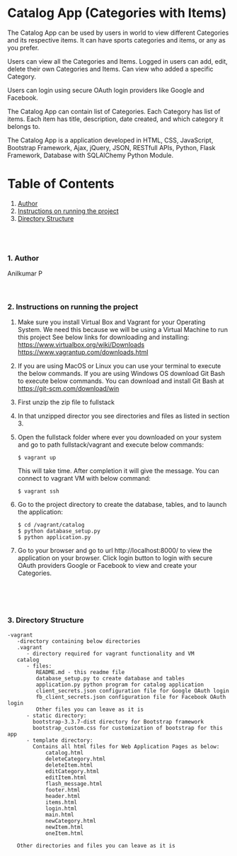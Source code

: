 # Catalog App (Categories with Items)
The Catalog App can be used by users in world to view different Categories and its respective items.  It can have sports categories and items, or any as you prefer.

Users can view all the Categories and Items.  Logged in users can add, edit, delete their own Categories and Items.  Can view who added a specific Category.

Users can login using secure OAuth login providers like Google and Facebook.

The Catalog App can contain list of Categories.  Each Category has list of items.  Each item has title, description, date created, and which category it belongs to.

The Catalog App is a application developed in HTML, CSS, JavaScript, Bootstrap Framework, Ajax, jQuery, JSON, RESTfull APIs, Python, Flask Framework, Database with SQLAlChemy Python Module.


# Table of Contents
1. [Author](#author)
2. [Instructions on running the project](#instructions)
3. [Directory Structure](#directory-structure)


<br><br>
### <a name="author"></a>1. Author

Anilkumar P
<br>
<br>
<br>

### <a name="instructions"></a>2. Instructions on running the project

1) Make sure you install Virtual Box and Vagrant for your Operating System.  We need this
   because we will be using a Virtual Machine to run this project
   See below links for downloading and installing:
   https://www.virtualbox.org/wiki/Downloads
   https://www.vagrantup.com/downloads.html
2) If you are using MacOS or Linux you can use your terminal to execute the below commands.
   If you are using Windows OS download Git Bash to execute below commands.  You can download
   and install Git Bash at https://git-scm.com/download/win
3) First unzip the zip file to fullstack
4) In that unzipped director you see directories and files as listed in section 3.
5) Open the fullstack folder where ever you downloaded on your system and
   go to path fullstack/vagrant and execute below commands:

   ```
   $ vagrant up

   ```

   This will take time.  After completion it will give the message.
   You can connect to vagrant VM with  below command:

   ```
   $ vagrant ssh

   ```

6) Go to the project directory to create the database, tables, and to launch the application:
   ```
   $ cd /vagrant/catalog
   $ python database_setup.py
   $ python application.py

   ```

7) Go to your browser and go to url http://localhost:8000/ to view the application on your browser.  Click login button to login with secure OAuth providers Google or Facebook to view and create your Categories.


<br>
<br>
<br>

### <a name="directory-structure"></a>3. Directory Structure

```
-vagrant
   -directory containing below directories
   .vagrant
      - directory required for vagrant functionality and VM
   catalog
      - files:
         README.md - this readme file
         database_setup.py to create database and tables
         application.py python program for catalog application
         client_secrets.json configuration file for Google OAuth login
         fb_client_secrets.json configuration file for Facebook OAuth login
         Other files you can leave as it is
      - static directory:
        bootstrap-3.3.7-dist directory for Bootstrap framework
        bootstrap_custom.css for customization of bootstrap for this app
      - template directory:
        Contains all html files for Web Application Pages as below:
            catalog.html
            deleteCategory.html
            deleteItem.html
            editCategory.html
            editItem.html
            flash_message.html
            footer.html
            header.html
            items.html
            login.html
            main.html
            newCategory.html
            newItem.html
            oneItem.html

   Other directories and files you can leave as it is

```
